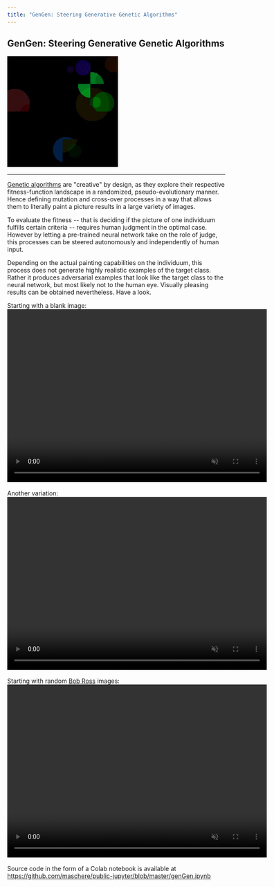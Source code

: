 ```yaml
---
title: "GenGen: Steering Generative Genetic Algorithms"
---
```

## GenGen: Steering Generative Genetic Algorithms

![gengengif](/imgs/gengen.gif "gengengif")

---

[Genetic algorithms](https://www.youtube.com/watch?v=kHyNqSnzP8Y) are "creative" by design, as they explore their respective fitness-function landscape in a randomized, pseudo-evolutionary manner. Hence defining mutation and cross-over processes in a way that allows them to literally paint a picture results in a large variety of images.

To evaluate the fitness -- that is deciding if the picture of one individuum fulfills certain criteria -- requires human judgment in the optimal case. However by letting a pre-trained neural network take on the role of judge, this processes can be steered autonomously and independently of human input. 

Depending on the actual painting capabilities on the individuum, this process does not generate highly realistic examples of the target class. Rather it produces adversarial examples that look like the target class to the neural network, but most likely not to the human eye. Visually pleasing results can be obtained nevertheless. Have a look.

Starting with a blank image:
<video width="600" height="400" controls autoplay muted loop>
  <source type="video/mp4" src="/videos/genGen1.mp4">
</video>

Another variation:
<video width="600" height="400" controls autoplay muted loop>
  <source type="video/mp4" src="/videos/genGen1.mp4">
</video>

Starting with random [Bob Ross](https://github.com/jwilber/Bob_Ross_Paintings) images:
<video width="600" height="400" controls autoplay muted loop>
  <source type="video/mp4" src="/videos/ross.mp4">
</video>

Source code in the form of a Colab notebook is available at https://github.com/maschere/public-jupyter/blob/master/genGen.ipynb
